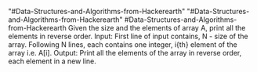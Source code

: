 "#Data-Structures-and-Algorithms-from-Hackerearth"
"#Data-Structures-and-Algorithms-from-Hackerearth" 
# D a t a - S t r u c t u r e s - a n d - A l g o r i t h m s - f r o m - H a c k e r e a r t h  
 G i v e n   t h e   s i z e   a n d   t h e   e l e m e n t s   o f   a r r a y   A ,   p r i n t   a l l   t h e   e l e m e n t s   i n   r e v e r s e   o r d e r . 
 
 I n p u t : 
 F i r s t   l i n e   o f   i n p u t   c o n t a i n s ,   N   -   s i z e   o f   t h e   a r r a y . 
 F o l l o w i n g   N   l i n e s ,   e a c h   c o n t a i n s   o n e   i n t e g e r ,   i { t h }   e l e m e n t   o f   t h e   a r r a y   i . e .   A [ i ] . 
 
 O u t p u t : 
 P r i n t   a l l   t h e   e l e m e n t s   o f   t h e   a r r a y   i n   r e v e r s e   o r d e r ,   e a c h   e l e m e n t   i n   a   n e w   l i n e .  
 